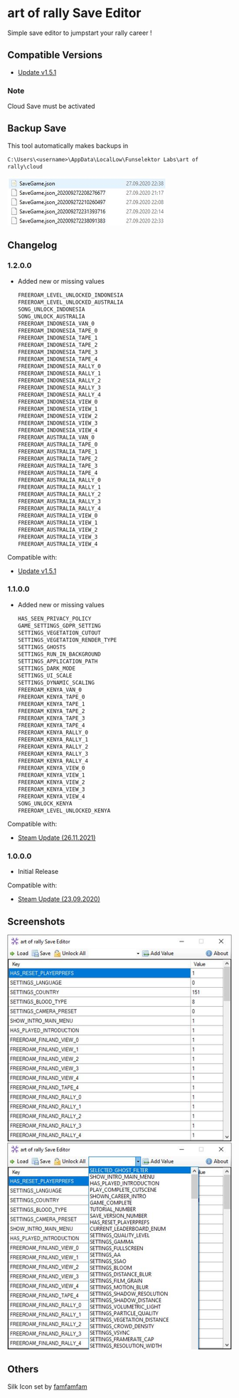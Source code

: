 ﻿# art of rally Save Editor
Simple save editor to jumpstart your rally career !
## Compatible Versions
- [Update v1.5.1](https://steamdb.info/patchnotes/13080142/)
### Note
Cloud Save must be activated
## Backup Save
This tool automatically makes backups in
```
C:\Users\<username>\AppData\LocalLow\Funselektor Labs\art of rally\cloud
```
![ScreenShot1](Screenshots/Backups.JPG)
## Changelog
### 1.2.0.0
- Added new or missing values
    ```
    FREEROAM_LEVEL_UNLOCKED_INDONESIA
    FREEROAM_LEVEL_UNLOCKED_AUSTRALIA
    SONG_UNLOCK_INDONESIA
    SONG_UNLOCK_AUSTRALIA
    FREEROAM_INDONESIA_VAN_0
    FREEROAM_INDONESIA_TAPE_0
    FREEROAM_INDONESIA_TAPE_1
    FREEROAM_INDONESIA_TAPE_2
    FREEROAM_INDONESIA_TAPE_3
    FREEROAM_INDONESIA_TAPE_4
    FREEROAM_INDONESIA_RALLY_0
    FREEROAM_INDONESIA_RALLY_1
    FREEROAM_INDONESIA_RALLY_2
    FREEROAM_INDONESIA_RALLY_3
    FREEROAM_INDONESIA_RALLY_4
    FREEROAM_INDONESIA_VIEW_0
    FREEROAM_INDONESIA_VIEW_1
    FREEROAM_INDONESIA_VIEW_2
    FREEROAM_INDONESIA_VIEW_3
    FREEROAM_INDONESIA_VIEW_4
    FREEROAM_AUSTRALIA_VAN_0
    FREEROAM_AUSTRALIA_TAPE_0
    FREEROAM_AUSTRALIA_TAPE_1
    FREEROAM_AUSTRALIA_TAPE_2
    FREEROAM_AUSTRALIA_TAPE_3
    FREEROAM_AUSTRALIA_TAPE_4
    FREEROAM_AUSTRALIA_RALLY_0
    FREEROAM_AUSTRALIA_RALLY_1
    FREEROAM_AUSTRALIA_RALLY_2
    FREEROAM_AUSTRALIA_RALLY_3
    FREEROAM_AUSTRALIA_RALLY_4
    FREEROAM_AUSTRALIA_VIEW_0
    FREEROAM_AUSTRALIA_VIEW_1
    FREEROAM_AUSTRALIA_VIEW_2
    FREEROAM_AUSTRALIA_VIEW_3
    FREEROAM_AUSTRALIA_VIEW_4
    ```
Compatible with:
- [Update v1.5.1](https://steamdb.info/patchnotes/13080142/)
### 1.1.0.0
- Added new or missing values
    ```
    HAS_SEEN_PRIVACY_POLICY
    GAME_SETTINGS_GDPR_SETTING
    SETTINGS_VEGETATION_CUTOUT
    SETTINGS_VEGETATION_RENDER_TYPE
    SETTINGS_GHOSTS
    SETTINGS_RUN_IN_BACKGROUND
    SETTINGS_APPLICATION_PATH
    SETTINGS_DARK_MODE
    SETTINGS_UI_SCALE
    SETTINGS_DYNAMIC_SCALING
    FREEROAM_KENYA_VAN_0
    FREEROAM_KENYA_TAPE_0
    FREEROAM_KENYA_TAPE_1
    FREEROAM_KENYA_TAPE_2
    FREEROAM_KENYA_TAPE_3
    FREEROAM_KENYA_TAPE_4
    FREEROAM_KENYA_RALLY_0
    FREEROAM_KENYA_RALLY_1
    FREEROAM_KENYA_RALLY_2
    FREEROAM_KENYA_RALLY_3
    FREEROAM_KENYA_RALLY_4
    FREEROAM_KENYA_VIEW_0
    FREEROAM_KENYA_VIEW_1
    FREEROAM_KENYA_VIEW_2
    FREEROAM_KENYA_VIEW_3
    FREEROAM_KENYA_VIEW_4
    SONG_UNLOCK_KENYA
    FREEROAM_LEVEL_UNLOCKED_KENYA
    ```
Compatible with:
- [Steam Update (26.11.2021)](https://steamdb.info/patchnotes/7781068/)
### 1.0.0.0
- Initial Release

Compatible with:
- [Steam Update (23.09.2020)](https://steamdb.info/patchnotes/5288075/)
## Screenshots
![ScreenShot1](Screenshots/Main.JPG)
![ScreenShot2](Screenshots/List.JPG)
## Others
Silk Icon set by [famfamfam](http://www.famfamfam.com/)